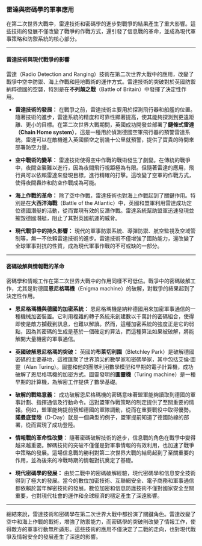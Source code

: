 ### **雷達與密碼學的軍事應用**

在第二次世界大戰中，雷達技術和密碼學的進步對戰爭的結果產生了重大影響。這些技術的發展不僅改變了戰爭的作戰方式，還引發了信息戰的革命，並成為現代軍事策略和防禦系統的核心部分。

---

#### **雷達技術與現代戰爭的影響**

雷達（Radio Detection and Ranging）技術在第二次世界大戰中的應用，改變了戰爭中空中防禦、海上作戰和陸地戰術的運作方式。雷達技術的突破對於英國防禦納粹德國的空襲，特別是在**不列顛之戰**（Battle of Britain）中發揮了決定性作用。

- **雷達技術的發展：** 在戰爭之前，雷達技術主要用於探測飛行器和船艦的位置。隨著技術的進步，雷達系統的精度和可靠性顯著提高，使其能夠探測到更遠距離、更小的目標。在第二次世界大戰期間，英國成功開發並部署了**鏈條式雷達（Chain Home system）**，這是一種用於偵測德國空軍飛行器的預警雷達系統。雷達可以在敵機進入英國領空之前幾十公里就預警，提供了寶貴的時間來部署防空力量。

- **空中戰術的變革：** 雷達技術使得空中作戰的戰術發生了劇變。在傳統的戰爭中，夜間空襲難以進行，因為夜間飛行視距極為有限。但隨著雷達的應用，飛行員可以依賴雷達來發現目標，進行精確的打擊。這改變了空軍的作戰方式，使得夜間轟炸和防空作戰成為可能。

- **海上作戰的革命：** 除了空中作戰，雷達技術也對海上作戰起到了關鍵作用。特別是在**大西洋海戰**（Battle of the Atlantic）中，英國和盟軍利用雷達成功定位德國潛艇的活動，從而實現有效的反潛作戰。雷達系統幫助盟軍迅速發現並摧毀德國潛艇，阻止了其對英國航運的威脅。

- **現代戰爭中的持久影響：** 現代的軍事防禦系統、導彈防禦、航空監視及空域管制等，無一不依賴雷達技術的進步。雷達技術不僅增強了國防能力，還改變了全球軍事對抗的性質，成為現代軍事作戰的不可或缺的一部分。

---

#### **密碼破解與情報戰的革命**

密碼學和情報工作在第二次世界大戰中的作用同樣不可低估。戰爭中的密碼破解工作，尤其是對德國**恩尼格瑪機**（Enigma machine）的破解，對戰爭的結果起到了決定性作用。

- **恩尼格瑪機與德國的加密系統：** 恩尼格瑪機是納粹德國用來加密軍事通信的一種機械加密裝置。它利用複雜的轉子系統來創建數以千萬計的密碼組合，使得即使是敵方攔截到訊息，也難以解讀。然而，這種加密系統的強度正是它的弱點，因為其密碼的生成是基於一個確定的算法，而這種算法如果被破解，將能解開大量機密的軍事通信。

- **英國破解恩尼格瑪的突破：** 英國的**布萊切利園**（Bletchley Park）是破解德國密碼的主要基地，這裡匯聚了世界頂尖的數學家和密碼學家，其中包括艾倫·圖靈（Alan Turing）。圖靈和他的團隊利用數學模型和早期的電子計算機，成功破解了恩尼格瑪機的加密方式。圖靈發明的**圖靈機**（Turing machine）是一種早期的計算機，為解密工作提供了數學基礎。

- **破解的戰略意義：** 成功破解恩尼格瑪機的密碼意味著盟軍能夠讀取到德國的軍事計劃、指揮通信及行動命令。這對盟軍作戰策略的制定提供了至關重要的情報。例如，盟軍能夠提前預知德國的軍隊調動，從而在重要戰役中取得優勢。**諾曼底登陸**（D-Day）就是一個典型的例子，盟軍提前知道了德國防線的部署，從而實現了成功登陸。

- **情報戰的革命性改變：** 隨著密碼破解技術的進步，信息戰的角色在戰爭中變得越來越重要。解碼技術的突破不僅僅是對軍事情報的有效利用，也加速了戰爭中策略的發展。這場信息戰的勝利對第二次世界大戰的結局起到了至關重要的作用，並為後來的冷戰時期的情報對抗奠定了基礎。

- **現代密碼學的發展：** 由於二戰中的密碼破解經驗，現代密碼學和信息安全技術得到了極大的發展。當今的數位加密技術、互聯網安全、電子商務和軍事通信都依賴於當年解密技術的發展。數位加密和信息防護技術不僅對國家安全至關重要，也對現代社會的運作和全球經濟的穩定產生了深遠影響。

---

總結來說，雷達技術和密碼學在第二次世界大戰中都扮演了關鍵角色。雷達改變了空中和海上作戰的戰術，增強了防禦能力，而密碼學的突破則改變了情報工作，使得敵方的軍事行動無所遁形。這些技術的應用不僅決定了二戰的走向，也對現代戰爭及情報安全的發展產生了深遠的影響。